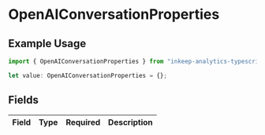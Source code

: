 # OpenAIConversationProperties

## Example Usage

```typescript
import { OpenAIConversationProperties } from "inkeep-analytics-typescript/models/components";

let value: OpenAIConversationProperties = {};
```

## Fields

| Field       | Type        | Required    | Description |
| ----------- | ----------- | ----------- | ----------- |